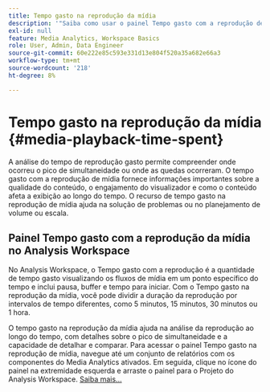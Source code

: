 ```yaml
---
title: Tempo gasto na reprodução da mídia
description: '"Saiba como usar o painel Tempo gasto com a reprodução de mídia para analisar o tempo gasto com a reprodução e para entender o pico de simultaneidade e onde as quedas ocorreram."'
exl-id: null
feature: Media Analytics, Workspace Basics
role: User, Admin, Data Engineer
source-git-commit: 60e222e85c593e331d13e804f520a35a682e66a3
workflow-type: tm+mt
source-wordcount: '218'
ht-degree: 8%

---
```


# Tempo gasto na reprodução da mídia {#media-playback-time-spent}

A análise do tempo de reprodução gasto permite compreender onde ocorreu o pico de simultaneidade ou onde as quedas ocorreram. O tempo gasto com a reprodução de mídia fornece informações importantes sobre a qualidade do conteúdo, o engajamento do visualizador e como o conteúdo afeta a exibição ao longo do tempo. O recurso de tempo gasto na reprodução de mídia ajuda na solução de problemas ou no planejamento de volume ou escala.

## Painel Tempo gasto com a reprodução da mídia no Analysis Workspace

No Analysis Workspace, o Tempo gasto com a reprodução é a quantidade de tempo gasto visualizando os fluxos de mídia em um ponto específico do tempo e inclui pausa, buffer e tempo para iniciar. Com o Tempo gasto na reprodução da mídia, você pode dividir a duração da reprodução por intervalos de tempo diferentes, como 5 minutos, 15 minutos, 30 minutos ou 1 hora.


O tempo gasto na reprodução da mídia ajuda na análise da reprodução ao longo do tempo, com detalhes sobre o pico de simultaneidade e a capacidade de detalhar e comparar. Para acessar o painel Tempo gasto na reprodução de mídia, navegue até um conjunto de relatórios com os componentes do Media Analytics ativados. Em seguida, clique no ícone do painel na extremidade esquerda e arraste o painel para o Projeto do Analysis Workspace. [Saiba mais...](https://experienceleague.adobe.com/docs/analytics/analyze/analysis-workspace/panels/media-playback-time-spent.html)

<!-- ## DOES THIS APPLY Get Concurrent Viewers via Analytics Reporting API

REVISE You can also get concurrent viewer data for up to 1-month at a time at minute-level granularity using the Analytics Reporting API 2.0.  The reporting API uses the same definition of concurrent viewers as Analysis Workspace.  For more information see [_*Get concurrent viewers JSON report data with Analytics 2.0 APIs*_](/help/media-reports/media-default-reports/get-concurrent-json20.md). -->
